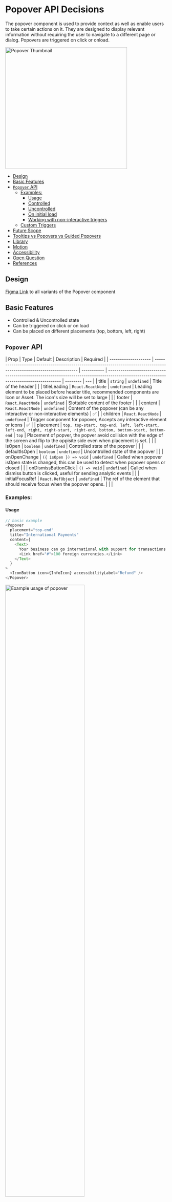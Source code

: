 # Popover API Decisions <!-- omit in toc -->

The popover component is used to provide context as well as enable users to take certain actions on it. They are designed to display relevant information without requiring the user to navigate to a different page or dialog. Popovers are triggered on click or onload.

<img src="./assets/popover-thumbnail.png" width="380" alt="Popover Thumbnail" />

- [Design](#design)
- [Basic Features](#basic-features)
- [`Popover` API](#popover-api)
  - [Examples:](#examples)
    - [Usage](#usage)
    - [Controlled](#controlled)
    - [Uncontrolled](#uncontrolled)
    - [On initial load](#on-initial-load)
    - [Working with non-interactive triggers](#working-with-non-interactive-triggers)
  - [Custom Triggers](#custom-triggers)
- [Future Scope](#future-scope)
- [Tooltips vs Popovers vs Guided Popovers](#tooltips-vs-popovers-vs-guided-popovers)
- [Library](#library)
- [Motion](#motion)
- [Accessibility](#accessibility)
- [Open Question](#open-question)
- [References](#references)

## Design

[Figma Link](https://www.figma.com/file/LSG77hEeVYDk7j7WV7OMJE/Blade-DSL---Components-Guideline?type=design&node-id=2875-40870&mode=design&t=mTbpUCQOr7kHk6UT-0) to all variants of the Popover component

## Basic Features

- Controlled & Uncontrolled state
- Can be triggered on click or on load
- Can be placed on different placements (top, bottom, left, right)

## `Popover` API

| Prop                 | Type                                                                                                                   | Default     | Description                                                                                                                           | Required |
| -------------------- | ---------------------------------------------------------------------------------------------------------------------- | ----------- | ------------------------------------------------------------------------------------------------------------------------------------- | -------- | --- |
| title                | `string`                                                                                                               | `undefined` | Title of the header                                                                                                                   |          |
| titleLeading         | `React.ReactNode`                                                                                                      | `undefined` | Leading element to be placed before header title, recommended components are Icon or Asset. The icon's size will be set to large      |          |
| footer               | `React.ReactNode`                                                                                                      | `undefined` | Slottable content of the footer                                                                                                       |          |
| content              | `React.ReactNode`                                                                                                      | `undefined` | Content of the popover (can be any interactive or non-interactive elements)                                                           | ✅       |
| children             | `React.ReactNode`                                                                                                      | `undefined` | Trigger component for popover, Accepts any interactive element or icons                                                               | ✅       |
| placement            | `top, top-start, top-end, left, left-start, left-end, right, right-start, right-end, bottom, bottom-start, bottom-end` | `top`       | Placement of popver, the popver avoid collision with the edge of the screen and flip to the oppisite side even when placement is set. |          |
| isOpen               | `boolean`                                                                                                              | `undefined` | Controlled state of the popover                                                                                                       |          |
| defaultIsOpen        | `boolean`                                                                                                              | `undefined` | Uncontrolled state of the popover                                                                                                     |          |
| onOpenChange         | `({ isOpen }) => void`                                                                                                 | `undefined` | Called when popover isOpen state is changed, this can be used to detect when popover opens or closed                                  |          |
| onDismissButtonClick | `() => void`                                                                                                           | `undefined` | Called when dismiss button is clicked, useful for sending analytic events                                                             |          |
| initialFocusRef      | `React.RefObject`                                                                                                      | `undefined` | The ref of the element that should receive focus when the popover opens.                                                              |          |     |

### Examples:

#### Usage

```js
// basic example
<Popover
  placement="top-end"
  title="International Payments"
  content={
    <Text>
      Your business can go international with support for transactions in
      <Link href="#">100 foreign currencies.</Link>
    </Text>
  }
>
  <IconButton icon={InfoIcon} accessibilityLabel="Refund" />
</Popover>
```

<img src="./assets/popover-example-1.png" alt="Example usage of popover" width="70%" />

#### Controlled

```js
const ControlledPopover = () => {
  const [isOpen, setIsOpen] = React.useState(false);

  return (
    <>
      <Button onClick={() => setIsOpen((prev) => !prev)}>Trigger</Button>
      <Popover
        isOpen={isOpen}
        onOpenChange={({ isOpen }) => setIsOpen(isOpen)}
        content={<Text>Any content</Text>}
      >
        <IconButton icon={InfoIcon} accessibilityLabel="Refund" />
      </Popover>
    </>
  );
};
```

#### Uncontrolled

```js
const UncontrolledPopover = () => {
  return (
    <Popover defaultIsOpen={true} content={<Text>Any content</Text>}>
      <IconButton icon={InfoIcon} accessibilityLabel="Refund" />
    </Popover>
  );
};
```

#### On initial load

To open the popover on initial load, consumers can just pass `defaultIsOpen` prop and whenever the popover mounts it will open.

```js
const InitialOpen = () => {
  return (
    <Popover defaultIsOpen={true} content={<Text>Any content</Text>}>
      <IconButton icon={InfoIcon} accessibilityLabel="Refund" />
    </Popover>
  );
};
```

#### Working with non-interactive triggers

To make popover apear on clicking a non-interactive elements such as icons, badges, counters etc. We will provide a `PopoverInteractiveWrapper` component which will work as a minimal trigger:

```js
import { Popover, PopoverInteractiveWrapper } from '@razorpay/blade';

// non-interactive element as trigger
<Popover content="Amount reversed to customer bank account">
  <PopoverInteractiveWrapper>
    <Counter value={100} />
  </PopoverInteractiveWrapper>
</Popover>;
```

> Note: If users don't wrap the non-interactive elements in `PopoverInteractiveWrapper` the popover won't apear

### Custom Interactive Triggers

Users will be able to use their own custom interactive components as triggers:

To make custom elements work, the component needs to expose its inner ref, this can be achieved by using `React.forwardRef`:

```jsx
import type { PopoverTriggerProps } from "@razorpay/blade/components";

type MyCustomButtonProps = {
  children: React.ReactNode
} & PopoverTriggerProps

const MyCustomButton = React.forwardRef<
  HTMLDivElement,
  MyCustomButtonProps
>(({ children, ...props }, ref) => {
  return (
    <button
      ref={ref}
      tabIndex={0}
      // you can either spread the props
      // or pick the onMouseDown, onMouseUp.. etc events and add them individually
      {...props}
    >
       {children}
    </button>
  );
});

// Custom trigger
<Popover title="Refund Status" content="Amount reversed to customer bank account">
  <MyCustomButton>Click me<MyCustomButton>
</Popover>
```

## Future Scope

Apart from normal Popovers while we audited the components used in Razorpay, we also found instances of Guided Popovers (Tour component), which can be used to guide users through a flow.
We will be adding support for Guided Popovers in future.

Guided Popovers will have additional features like:

- Ability to add multiple steps in a flow without juggling with state management
- Mask & backdrop support
- Proper guidelines on how to use the component

This will be a separate component and will be released in future, since the scope & complexity of Guided Popovers will be much larger than normal Popovers.

## Tooltips vs Popovers vs Guided Popovers

|                         | Tooltip                                          | Popover                                                          | GuidedPopover                                                  |
| ----------------------- | ------------------------------------------------ | ---------------------------------------------------------------- | -------------------------------------------------------------- |
| **Use Case**            | Set context                                      | Set context<br>Let user take action                              | Highlight new feature<br>Let users take action                 |
| **Trigger Interaction** | Hover                                            | onClick<br>onLoad                                                | onClick<br>onLoad                                              |
| **Triggered By**        | Interactive elements<br>Non-interactive elements | On page load<br>Interactive elements<br>Non-interactive elements | On page load<br>Nav buttons of current popover                 |
| **Content**             | Heading<br>Body Text (Normal + Bold)             | Heading<br>Rich Body Text<br>Links<br>Buttons<br>Assets/ Media   | Heading<br>Rich Body Text<br>Links<br>Buttons<br>Assets/ Media |
| **Header**              | Plain Text                                       | Plain Text<br>Leading Icon<br>Leading Asset                      | Plain Text<br>Leading Icon<br>Leading Asset                    |
| **Footer**              | No                                               | Slot<br>Action Buttons(1 or 2)                                   | Action Buttons(1 or 2)<br>Nav Buttons (2)                      |
| **Dismiss Button**      | No                                               | Yes                                                              | Yes                                                            |
| **Background Overlay**  | No                                               | No                                                               | Yes                                                            |

## Library

We will be using [FloatingUI](https://floating-ui.com/) to position the popover & handle the basic popover logic. Floating UI supports both Web & ReactNative.

## Motion

You can check the [popover motion here](https://www.figma.com/file/LSG77hEeVYDk7j7WV7OMJE/Blade-DSL---Components-Guideline?type=design&node-id=2875-43270&mode=design&t=mTbpUCQOr7kHk6UT-0).

https://github.com/razorpay/blade/assets/35374649/f774e28f-bbb7-4f44-a41d-71e9b873ec0c

And give relavant feedback for [motion in this thread](https://razorpay.slack.com/archives/C0274H7QRC1/p1691645251106119).

## Accessibility

- Popover will follow the [modaldialog](https://www.w3.org/WAI/ARIA/apg/patterns/dialog-modal/) WAI-ARIA pattern.
- This can be achived with FloatingUI's [`modal` prop](https://floating-ui.com/docs/popover#modal)

## Open Question

How should the footer API look like?

- Should we keep footer flexible and accept React.ReactNode?
- Or should we follow similar API like Alert?

**Flexible API:**

```jsx
<Popover
  content={<Text>Any content</Text>}
  footer={
    <Box display="flex">
      <Button>Primary me</Button>
      <Button variant="secondary">Secondary me</Button>
    </Box>
  }
>
  <IconButton icon={InfoIcon} />
</Popover>
```

**Contrained API:**

```jsx
<Popover
  content={<Text>Any content</Text>}
  footer={<Text>Slotted content of Footer</Text>}
  footerActions={{
    primary: {
      text: 'Primary me',
      onClick: () => {},
    },
    secondary: {
      text: 'Secondary me',
      onClick: () => {},
    },
  }}
>
  <IconButton icon={InfoIcon} />
</Popover>
```

**Conclusion:** We will go ahead with Flexible API as this will mostly be controlled by design and design has the slots and permutations and combinations in place of what is allowed and what is disallowed.

## References

- https://chakra-ui.com/docs/components/popover/usage
- https://ariakit.org/components/popover
- https://www.radix-ui.com/primitives/docs/components/popover
